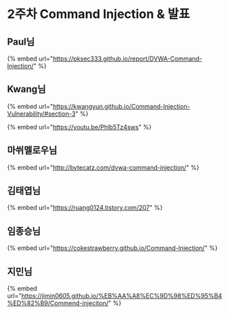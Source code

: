 # 2주차 Command Injection & 발표

## Paul님

{% embed url="https://pksec333.github.io/report/DVWA-Command-Injection/" %}

## Kwang님

{% embed url="https://kwangyun.github.io/Command-Injection-Vulnerability/#section-3" %}

{% embed url="https://youtu.be/Phlb5Tz4sws" %}

## 마쒸멜로우님

{% embed url="http://bytecatz.com/dvwa-command-injection/" %}

## 김태엽님

{% embed url="https://ruang0124.tistory.com/207" %}

## 임종승님

{% embed url="https://cokestrawberry.github.io/Command-Injection/" %}

## 지민님

{% embed url="https://jimin0605.github.io/%EB%AA%A8%EC%9D%98%ED%95%B4%ED%82%B9/Commend-injeciton/" %}
